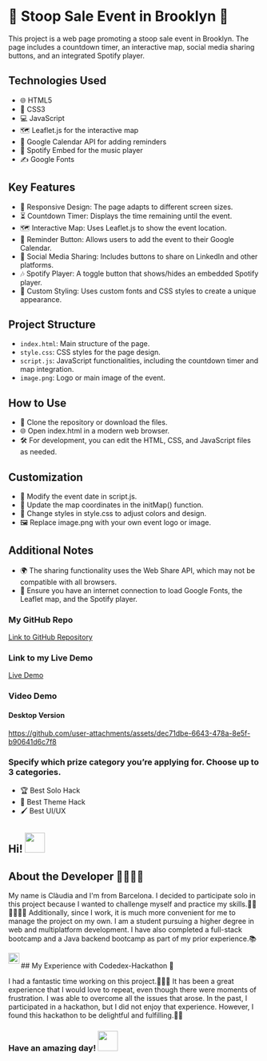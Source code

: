 # 💌 Stoop Sale Event in Brooklyn 💌

This project is a web page promoting a stoop sale event in Brooklyn. The page includes a countdown timer, an interactive map, social media sharing buttons, and an integrated Spotify player.

## Technologies Used
- 🌐 HTML5
- 🎨 CSS3
- 💻 JavaScript
- 🗺️ Leaflet.js for the interactive map
- 📅 Google Calendar API for adding reminders
- 🎵 Spotify Embed for the music player
- ✍️ Google Fonts

## Key Features
- 📱 Responsive Design: The page adapts to different screen sizes.
- ⏳ Countdown Timer: Displays the time remaining until the event.
- 🗺️ Interactive Map: Uses Leaflet.js to show the event location.
- 📅 Reminder Button: Allows users to add the event to their Google Calendar.
- 🔗 Social Media Sharing: Includes buttons to share on LinkedIn and other platforms.
- 🎶 Spotify Player: A toggle button that shows/hides an embedded Spotify player.
- 🎨 Custom Styling: Uses custom fonts and CSS styles to create a unique appearance.

## Project Structure
- `index.html`: Main structure of the page.
- `style.css`: CSS styles for the page design.
- `script.js`: JavaScript functionalities, including the countdown timer and map integration.
- `image.png`: Logo or main image of the event.

## How to Use
- 🚀 Clone the repository or download the files.
- 🌐 Open index.html in a modern web browser.
- 🛠️ For development, you can edit the HTML, CSS, and JavaScript files as needed.

## Customization
- 📅 Modify the event date in script.js.
- 📍 Update the map coordinates in the initMap() function.
- 🎨 Change styles in style.css to adjust colors and design.
- 🖼️ Replace image.png with your own event logo or image.

## Additional Notes
- 🌍 The sharing functionality uses the Web Share API, which may not be compatible with all browsers.
- 📶 Ensure you have an internet connection to load Google Fonts, the Leaflet map, and the Spotify player.

### My GitHub Repo
[Link to GitHub Repository](https://github.com/ClaudiaCalero)

### Link to my Live Demo
[Live Demo](https://codedex-hackathon-track-2.vercel.app/)

### Video Demo
#### Desktop Version
https://github.com/user-attachments/assets/dec71dbe-6643-478a-8e5f-b90641d6c7f8



### Specify which prize category you’re applying for. Choose up to 3 categories.
- 🏆 Best Solo Hack
- 🎨 Best Theme Hack
- 🖌️ Best UI/UX

## Hi! <img src="https://c.tenor.com/p2Fs2DoSLWYAAAAC/hello-cute.gif" width="40">

## About the Developer 👩🏻‍💻🤓

My name is Clàudia and I'm from Barcelona. I decided to participate solo in this project because I wanted to challenge myself and practice my skills.💪🏻💪🏻💪🏻 Additionally, since I work, it is much more convenient for me to manage the project on my own. 
I am a student pursuing a higher degree in web and multiplatform development. I have also completed a full-stack bootcamp and a Java backend bootcamp as part of my prior experience.📚

<a href="www.linkedin.com/in/claudia-calero">
  <img align="left" alt="Claudia's Linkdein" width="22px" src="http://pngimg.com/uploads/linkedIn/linkedIn_PNG16.png" />
</a>
<br>
## My Experience with Codedex-Hackathon 🤔

I had a fantastic time working on this project.🥳🥳🥳 It has been a great experience that I would love to repeat, even though there were moments of frustration. I was able to overcome all the issues that arose. In the past, I participated in a hackathon, but I did not enjoy that experience. However, I found this hackathon to be delightful and fulfilling.🫶🏻


### Have an amazing day! <img src="http://37.media.tumblr.com/44d4fb34d7d9a0407c8fd5520e2c3123/tumblr_nago0vkGOD1tbhv9ro1_500.gif" width="40">


